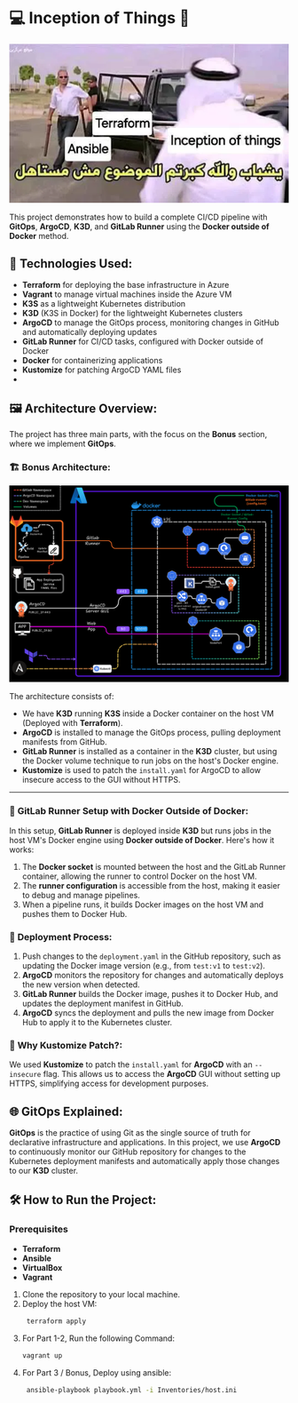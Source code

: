# 💻 **Inception of Things** 🚀

![meme](https://github.com/chahid001/42Inception-of-Things/blob/main/assets/meme.webp)



This project demonstrates how to build a complete CI/CD pipeline with **GitOps**, **ArgoCD**, **K3D**, and **GitLab Runner** using the **Docker outside of Docker** method.
## 🔧 **Technologies Used**:
- **Terraform** for deploying the base infrastructure in Azure
- **Vagrant** to manage virtual machines inside the Azure VM
- **K3S** as a lightweight Kubernetes distribution
- **K3D** (K3S in Docker) for the lightweight Kubernetes clusters
- **ArgoCD** to manage the GitOps process, monitoring changes in GitHub and automatically deploying updates
- **GitLab Runner** for CI/CD tasks, configured with Docker outside of Docker
- **Docker** for containerizing applications
- **Kustomize** for patching ArgoCD YAML files
- 
## 🖼️ **Architecture Overview**:
The project has three main parts, with the focus on the **Bonus** section, where we implement **GitOps**.
### 🏗️ Bonus Architecture:

![](https://github.com/chahid001/42Inception-of-Things/blob/main/assets/iot-land.png)

The architecture consists of:
- We have **K3D** running **K3S** inside a Docker container on the host VM (Deployed with **Terraform**).
- **ArgoCD** is installed to manage the GitOps process, pulling deployment manifests from GitHub.
- **GitLab Runner** is installed as a container in the **K3D** cluster, but using the Docker volume technique to run jobs on the host's Docker engine.
- **Kustomize** is used to patch the `install.yaml` for ArgoCD to allow insecure access to the GUI without HTTPS.
---


### 📁 **GitLab Runner Setup with Docker Outside of Docker**:
In this setup, **GitLab Runner** is deployed inside **K3D** but runs jobs in the host VM's Docker engine using **Docker outside of Docker**. Here's how it works:
1. The **Docker socket** is mounted between the host and the GitLab Runner container, allowing the runner to control Docker on the host VM.
2. The **runner configuration** is accessible from the host, making it easier to debug and manage pipelines.
3. When a pipeline runs, it builds Docker images on the host VM and pushes them to Docker Hub.
### 🚀 **Deployment Process**:
1. Push changes to the `deployment.yaml` in the GitHub repository, such as updating the Docker image version (e.g., from `test:v1` to `test:v2`).
2. **ArgoCD** monitors the repository for changes and automatically deploys the new version when detected.
3. **GitLab Runner** builds the Docker image, pushes it to Docker Hub, and updates the deployment manifest in GitHub.
4. **ArgoCD** syncs the deployment and pulls the new image from Docker Hub to apply it to the Kubernetes cluster.
### 📜 **Why Kustomize Patch?**:
We used **Kustomize** to patch the `install.yaml` for **ArgoCD** with an `--insecure` flag. This allows us to access the **ArgoCD** GUI without setting up HTTPS, simplifying access for development purposes.
## 🌐 **GitOps Explained**:
**GitOps** is the practice of using Git as the single source of truth for declarative infrastructure and applications. In this project, we use **ArgoCD** to continuously monitor our GitHub repository for changes to the Kubernetes deployment manifests and automatically apply those changes to our **K3D** cluster.
## 🛠️ **How to Run the Project**:
### Prerequisites

  -  **Terraform**
  -  **Ansible**
  -  **VirtualBox**
  -  **Vagrant**

1. Clone the repository to your local machine.
2. Deploy the host VM:
   ```bash
    terraform apply
   ```
3. For Part 1-2, Run the following Command:
    ``` bash
    vagrant up
   ```
4. For Part 3 / Bonus, Deploy using ansible:
   ``` bash
    ansible-playbook playbook.yml -i Inventories/host.ini
   ```
